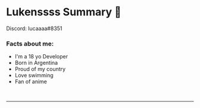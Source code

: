 # Lukenssss Summary 📃

Discord: lucaaaa#8351


### Facts about me:

- I'm a 18 yo Developer
- Born in Argentina
- Proud of my country
- Love swimming 
- Fan of anime

<br />

---
